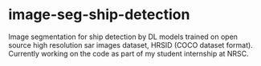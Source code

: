 # image-seg-ship-detection
Image segmentation for ship detection by DL models trained on open source high resolution sar images dataset, HRSID (COCO dataset format).
Currently working on the code as part of my student internship at NRSC.
